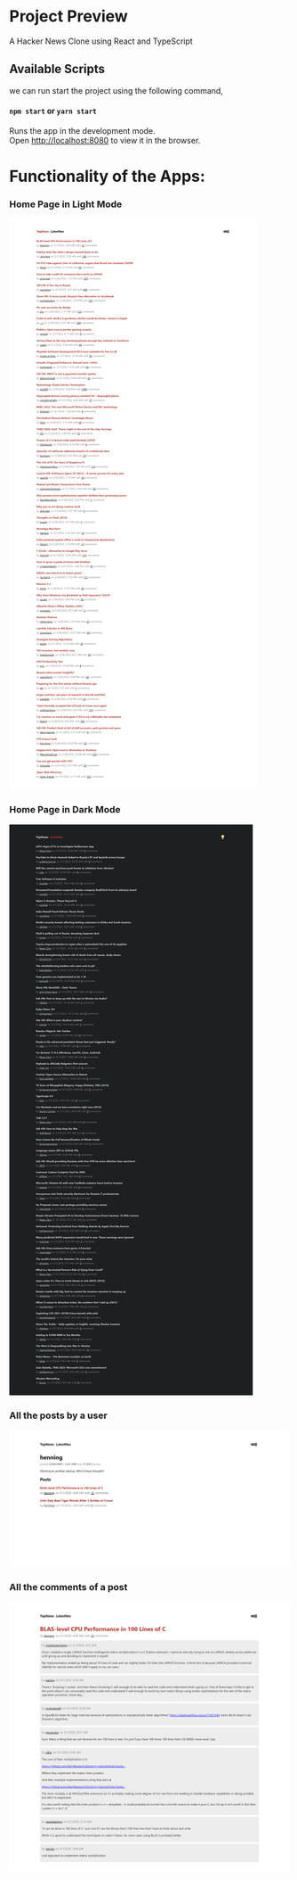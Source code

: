 # Project Preview
A Hacker News Clone using React and TypeScript

## Available Scripts

we can run start the project using the following command,
#### `npm start` or `yarn start`

Runs the app in the development mode.<br>
Open [http://localhost:8080](http://localhost:8080) to view it in the browser.


# Functionality of the Apps:

### Home Page in Light Mode
![Home Pge](./public/images/light-mode.png)

### Home Page in Dark Mode
![Home Pge](./public/images/dark-mode.png)



### All the posts by a user
![Post](./public/images/post.png)


### All the comments of a post
![Comments](./public/images/comments-list.png)
